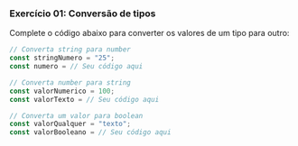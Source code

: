 ### Exercício 01: Conversão de tipos
Complete o código abaixo para converter os valores de um tipo para outro:
```JavaScript
// Converta string para number
const stringNumero = "25";
const numero = // Seu código aqui

// Converta number para string
const valorNumerico = 100;
const valorTexto = // Seu código aqui

// Converta um valor para boolean
const valorQualquer = "texto";
const valorBooleano = // Seu código aqui
```